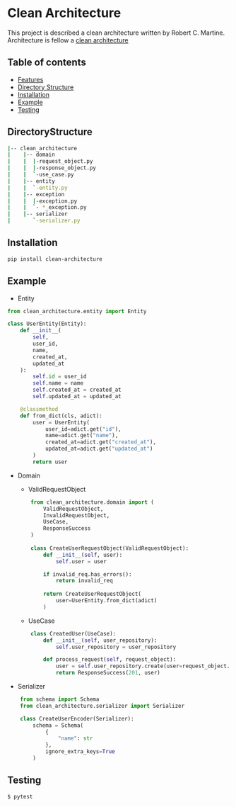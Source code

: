 # Clean Architecture

This project is described a clean architecture written by Robert C. Martine.
Architecture is fellow a [clean architecture](https://blog.cleancoder.com/uncle-bob/2012/08/13/the-clean-architecture.html)



## Table of contents

- [Features](#features)
- [Directory Structure](#diretorystructure)
- [Installation](#installation)
- [Example](#example)
- [Testing](#testing)

## DirectoryStructure

```bash
|-- clean_architecture
|    |-- domain
|    |	|-request_object.py
|    |	|-response_object.py
|    |	`-use_case.py
|    |-- entity
|    |	`-entity.py
|    |-- exception
|    |	|-exception.py
|    |	`- *_exception.py
|    |-- serializer
|    	`-serializer.py
```

## Installation

```bash
pip install clean-architecture
```

## Example

- Entity

```python
from clean_architecture.entity import Entity

class UserEntity(Entity):
    def __init__(
        self,
        user_id,
        name,
        created_at,
        updated_at
    ):
        self.id = user_id
        self.name = name
        self.created_at = created_at
        self.updated_at = updated_at

    @classmethod
    def from_dict(cls, adict):
        user = UserEntity(
            user_id=adict.get("id"),
            name=adict.get("name"),
            created_at=adict.get("created_at"),
            updated_at=adict.get("updated_at")
        )
        return user
```

- Domain

    - ValidRequestObject
    ```python
        from clean_architecture.domain import (
            ValidRequestObject,
            InvalidRequestObject,
            UseCase,
            ResponseSuccess
        )
        
        class CreateUserRequestObject(ValidRequestObject):
            def __init__(self, user):
                self.user = user

            if invalid_req.has_errors():
                return invalid_req
            
            return CreateUserRequestObject(
                user=UserEntity.from_dict(adict)
            )
    ```
    - UseCase
    ```python
        class CreatedUser(UseCase):
            def __init__(self, user_repository):
                self.user_repository = user_repository

            def process_request(self, request_object):
                user = self.user_repository.create(user=request_object.user)
                return ResponseSuccess(201, user)
    ```

- Serializer

```python
    from schema import Schema
    from clean_architecture.serializer import Serializer

    class CreateUserEncoder(Serializer):
        schema = Schema(
            {
                "name": str
            },
            ignore_extra_keys=True
        )
```

## Testing

```bash
$ pytest 
```
